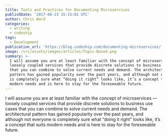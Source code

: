 ```yaml
---
title: Tools and Practices for Documenting Microservices
publishDate: '2017-08-23 15:15:01 UTC'
author: Chris Ward
categories:
  - writing
  - codeship
tags:
  - Development
publication_url: 'https://blog.codeship.com/documenting-microservices/'
image: /src/assets/images/articles/Topic-Based.png
summary: >-
  I will assume you are at least familiar with the concept of microservices —
  loosely coupled services that provide discrete solutions to business use cases
  that you can combine to solve current needs and demand. The architectural
  pattern has gained popularity over the past years, and although not everyone
  is completely sure what “doing it right” looks like, it’s a concept that suits
  modern needs and is here to stay for the foreseeable future.
---
```

I will assume you are at least familiar with the concept of microservices — loosely coupled services that provide discrete solutions to business use cases that you can combine to solve current needs and demand. The architectural pattern has gained popularity over the past years, and although not everyone is completely sure what “doing it right” looks like, it’s a concept that suits modern needs and is here to stay for the foreseeable future.

